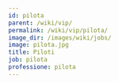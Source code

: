```yaml
---
id: pilota
parent: /wiki/vip/
permalink: /wiki/vip/pilota/
image_dir: /images/wiki/jobs/
image: pilota.jpg
title: Piloti
job: pilota
professione: pilota
---
```

